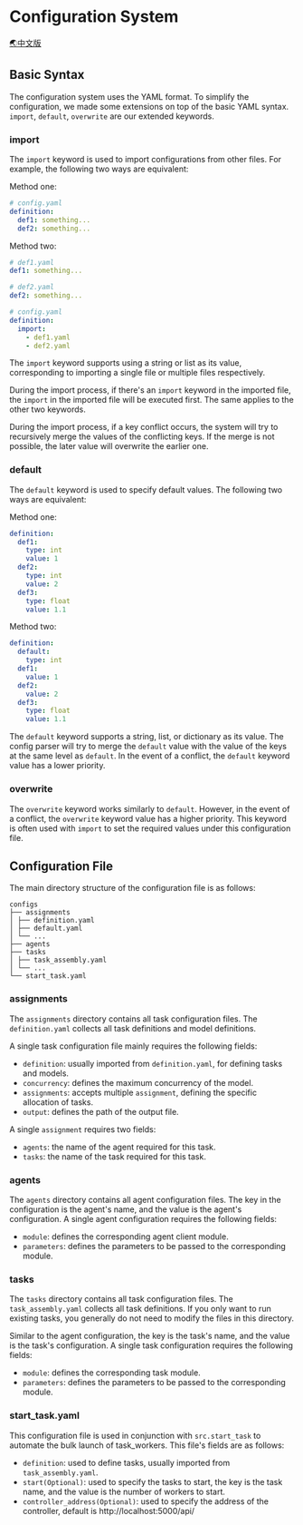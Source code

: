 # Configuration System

[🌏中文版](Config_cn.md)

## Basic Syntax

The configuration system uses the YAML format. To simplify the configuration, we made some extensions on top of the
basic YAML syntax. `import`, `default`, `overwrite` are our extended keywords.

### import

The `import` keyword is used to import configurations from other files. For example, the following two ways are
equivalent:

Method one:

```yaml
# config.yaml
definition:
  def1: something...
  def2: something...
```

Method two:

```yaml
# def1.yaml
def1: something...

# def2.yaml
def2: something...

# config.yaml
definition:
  import:
    - def1.yaml
    - def2.yaml
```

The `import` keyword supports using a string or list as its value, corresponding to importing a single file or multiple
files respectively.

During the import process, if there's an `import` keyword in the imported file, the `import` in the imported file will
be executed first. The same applies to the other two keywords.

During the import process, if a key conflict occurs, the system will try to recursively merge the values of the
conflicting keys. If the merge is not possible, the later value will overwrite the earlier one.

### default

The `default` keyword is used to specify default values. The following two ways are equivalent:

Method one:

```yaml
definition:
  def1:
    type: int
    value: 1
  def2:
    type: int
    value: 2
  def3:
    type: float
    value: 1.1
```

Method two:

```yaml
definition:
  default:
    type: int
  def1:
    value: 1
  def2:
    value: 2
  def3:
    type: float
    value: 1.1
```

The `default` keyword supports a string, list, or dictionary as its value. The config parser will try to merge
the `default` value with the value of the keys at the same level as `default`. In the event of a conflict, the `default`
keyword value has a lower priority.

### overwrite

The `overwrite` keyword works similarly to `default`. However, in the event of a conflict, the `overwrite` keyword value
has a higher priority. This keyword is often used with `import` to set the required values under this configuration
file.

## Configuration File

The main directory structure of the configuration file is as follows:

```
configs
├── assignments
│ ├── definition.yaml
│ ├── default.yaml
│ └── ...
├── agents
├── tasks
│ ├── task_assembly.yaml
│ └── ...
└── start_task.yaml
```

### assignments

The `assignments` directory contains all task configuration files. The `definition.yaml` collects all task definitions
and model definitions.

A single task configuration file mainly requires the following fields:

- `definition`: usually imported from `definition.yaml`, for defining tasks and models.
- `concurrency`: defines the maximum concurrency of the model.
- `assignments`: accepts multiple `assignment`, defining the specific allocation of tasks.
- `output`: defines the path of the output file.

A single `assignment` requires two fields:

- `agents`: the name of the agent required for this task.
- `tasks`: the name of the task required for this task.

### agents

The `agents` directory contains all agent configuration files. The key in the configuration is the agent's name, and the
value is the agent's configuration. A single agent configuration requires the following fields:

- `module`: defines the corresponding agent client module.
- `parameters`: defines the parameters to be passed to the corresponding module.

### tasks

The `tasks` directory contains all task configuration files. The `task_assembly.yaml` collects all task definitions. If
you only want to run existing tasks, you generally do not need to modify the files in this directory.

Similar to the agent configuration, the key is the task's name, and the value is the task's configuration. A single task
configuration requires the following fields:

- `module`: defines the corresponding task module.
- `parameters`: defines the parameters to be passed to the corresponding module.

### start_task.yaml

This configuration file is used in conjunction with `src.start_task` to automate the bulk launch of task_workers. This
file's fields are as follows:

- `definition`: used to define tasks, usually imported from `task_assembly.yaml`.
- `start(Optional)`: used to specify the tasks to start, the key is the task name, and the value is the number of
  workers to start.
- `controller_address(Optional)`: used to specify the address of the controller, default is http://localhost:5000/api/
